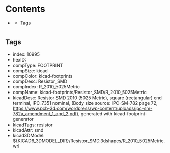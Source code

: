 



Contents
========

* [](#)
	* [Tags](#tags)

# 

## Tags

- index: 10995
- hexID: 
- oompType: FOOTPRINT
- oompSize: kicad
- oompColor: kicad-footprints
- oompDesc: Resistor_SMD
- oompIndex: R_2010_5025Metric
- oompName: kicad-footprints/Resistor_SMD/R_2010_5025Metric
- kicadDesc: Resistor SMD 2010 (5025 Metric), square (rectangular) end terminal, IPC_7351 nominal, (Body size source: IPC-SM-782 page 72, https://www.pcb-3d.com/wordpress/wp-content/uploads/ipc-sm-782a_amendment_1_and_2.pdf), generated with kicad-footprint-generator
- kicadTags: resistor
- kicadAttr: smd
- kicad3DModel: ${KICAD6_3DMODEL_DIR}/Resistor_SMD.3dshapes/R_2010_5025Metric.wrl
